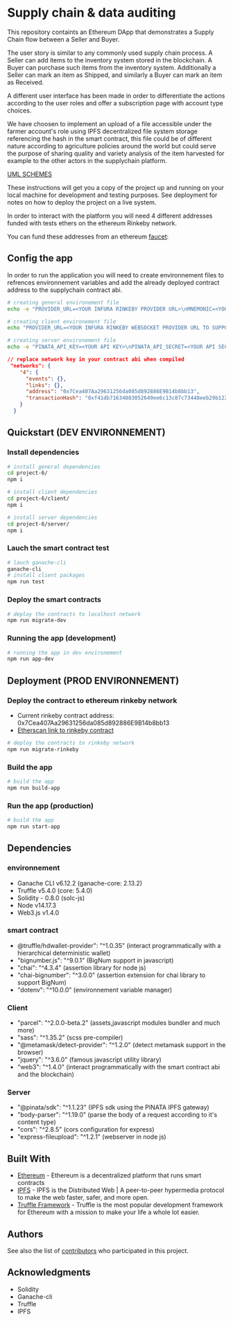 # Supply chain & data auditing

This repository containts an Ethereum DApp that demonstrates a Supply Chain flow between a Seller and Buyer.

The user story is similar to any commonly used supply chain process. A Seller can add items to the inventory system stored in the blockchain. A Buyer can purchase such items from the inventory system. Additionally a Seller can mark an item as Shipped, and similarly a Buyer can mark an item as Received.

A different user interface has been made in order to differentiate the actions according to the user roles and offer a subscription page with account type choices.

We have choosen to implement an upload of a file accessible under the farmer account's role using IPFS decentralized file system storage referencing the hash in the smart contract, this file could be of different nature according to agriculture policies around the world but could serve the purpose of sharing quality and variety analysis of the item harvested for example to the other actors in the supplychain platform.

[UML SCHEMES](pre-project/UML)

These instructions will get you a copy of the project up and running on your local machine for development and testing purposes. See deployment for notes on how to deploy the project on a live system.

In order to interact with the platform you will need 4 different addresses funded with tests ethers on the ethereum Rinkeby network.

You can fund these addresses from an ethereum [faucet](https://faucet.rinkeby.io/):

## Config the app

In order to run the application you will need to create environnement files to refrences environnement variables and add the already deployed contract address to the supplychain contract abi.

```bash
# creating general environement file
echo -e "PROVIDER_URL=<YOUR INFURA RINKEBY PROVIDER URL>\nMNEMONIC=<YOUR METAMASK MNEMONIC>" >> ./project-6/.env
```

```bash
# creating client environement file
echo "PROVIDER_URL=<YOUR INFURA RINKEBY WEBSOCKET PROVIDER URL TO SUPPORT EVENTS>" >> ./project-6/client/.env
```

```bash
# creating server environement file
echo -e "PINATA_API_KEY=<YOUR API KEY>\nPINATA_API_SECRET=<YOUR API SECRET>" >> ./project-6/server/.env
```

```json
// replace network key in your contract abi when compiled
 "networks": {
    "4": {
      "events": {},
      "links": {},
      "address": "0x7Cea407Aa29631256da085d892886E9B14b8bb13",
      "transactionHash": "0xf41db71634083052649ee6c13c87c73448eeb29b122e30ed7abe8c5c14742b12"
    }
  }
```

## Quickstart (DEV ENVIRONNEMENT)

### Install dependencies

```bash
# install general dependencies
cd project-6/
npm i
```

```bash
# install client dependencies
cd project-6/client/
npm i
```

```bash
# install server dependencies
cd project-6/server/
npm i
```

### Lauch the smart contract test

```bash
# lauch ganache-cli
ganache-cli
# install client packages
npm run test
```

### Deploy the smart contracts

```bash
# deploy the contracts to localhost network
npm run migrate-dev
```

### Running the app (development)

```bash
# running the app in dev environement
npm run app-dev
```

## Deployment (PROD ENVIRONNEMENT)

### Deploy the contract to ethereum rinkeby network

- Current rinkeby contract address: 0x7Cea407Aa29631256da085d892886E9B14b8bb13
- [Etherscan link to rinkeby contract](https://rinkeby.etherscan.io/address/0xe635af33AddA68f80c6973a8FAC6144fC3441FCd)

```bash
# deploy the contracts to rinkeby network
npm run migrate-rinkeby
```

### Build the app

```bash
# build the app
npm run build-app
```

### Run the app (production)

```bash
# build the app
npm run start-app
```

## Dependencies

### environnement

- Ganache CLI v6.12.2 (ganache-core: 2.13.2)
- Truffle v5.4.0 (core: 5.4.0)
- Solidity - 0.8.0 (solc-js)
- Node v14.17.3
- Web3.js v1.4.0

### smart contract

- @truffle/hdwallet-provider": "^1.0.35" (interact programmatically with a hierarchical deterministic wallet)
- "bignumber.js": "^9.0.1" (BigNum support in javascript)
- "chai": "^4.3.4" (assertion library for node js)
- "chai-bignumber": "^3.0.0" (assertion extension for chai library to support BigNum)
- "dotenv": "^10.0.0" (environnement variable manager)

### Client

- "parcel": "^2.0.0-beta.2" (assets,javascript modules bundler and much more)
- "sass": "^1.35.2" (scss pre-compiler)
- "@metamask/detect-provider": "^1.2.0" (detect metamask support in the browser)
- "jquery": "^3.6.0" (famous javascript utility library)
- "web3": "^1.4.0" (interact programmatically with the smart contract abi and the blockchain)

### Server

- "@pinata/sdk": "^1.1.23" (IPFS sdk using the PINATA IPFS gateway)
- "body-parser": "^1.19.0" (parse the body of a request according to it's content type)
- "cors": "^2.8.5" (cors configuration for express)
- "express-fileupload": "^1.2.1" (webserver in node js)

## Built With

- [Ethereum](https://www.ethereum.org/) - Ethereum is a decentralized platform that runs smart contracts
- [IPFS](https://ipfs.io/) - IPFS is the Distributed Web | A peer-to-peer hypermedia protocol
  to make the web faster, safer, and more open.
- [Truffle Framework](http://truffleframework.com/) - Truffle is the most popular development framework for Ethereum with a mission to make your life a whole lot easier.

## Authors

See also the list of [contributors](https://github.com/your/project/contributors.md) who participated in this project.

## Acknowledgments

- Solidity
- Ganache-cli
- Truffle
- IPFS